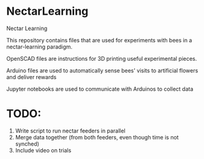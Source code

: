# NectarLearning
Nectar Learning

This repository contains files that are used for experiments with bees in a nectar-learning paradigm.

OpenSCAD files are instructions for 3D printing useful experimental pieces. 

Arduino files are used to automatically sense bees' visits to artificial flowers and deliver rewards

Jupyter notebooks are used to communicate with Arduinos to collect data 

# TODO:
1. Write script to run nectar feeders in parallel
2. Merge data together (from both feeders, even though time is not synched)
3. Include video on trials